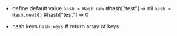 ##
 -  define default value
  `hash = Hash.new` #hash["test"] => nil
  `hash = Hash.new(0)` #hash["test"] => 0

 - hash keys
  `hash.keys` # return array of keys
